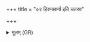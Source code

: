 +++
title = "०२ हिरण्यवर्णा इति चतस्रः"

+++
<details><summary>मूलम् (GR)</summary>

हिरण्यवर्णा इति चतस्रः ॥ +++(PS 1.25.1-4 are repeated with a different refrain (= 14.1.1e))+++
</details>